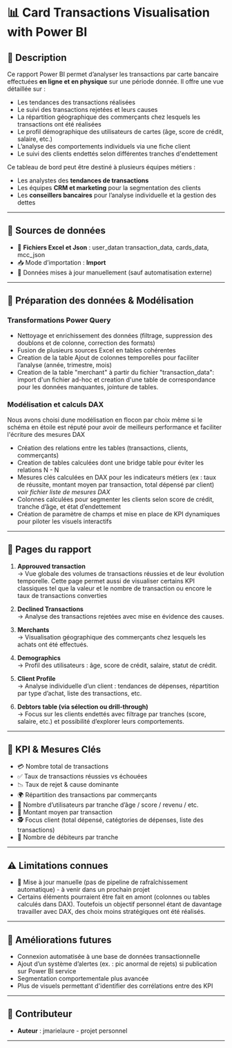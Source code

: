 # 📊 Card Transactions Visualisation with Power BI

## 📝 Description

Ce rapport Power BI permet d’analyser les transactions par carte bancaire effectuées **en ligne et en physique** sur une période donnée. Il offre une vue détaillée sur :

* Les tendances des transactions réalisées 
* Le suivi des transactions rejetées et leurs causes
* La répartition géographique des commerçants chez lesquels les transactions ont été réalisées
* Le profil démographique des utilisateurs de cartes (âge, score de crédit, salaire, etc.)
* L’analyse des comportements individuels via une fiche client
* Le suivi des clients endettés selon différentes tranches d'endettement

Ce tableau de bord peut être destiné à plusieurs équipes métiers :

* Les analystes des **tendances de transactions**
* Les équipes **CRM et marketing** pour la segmentation des clients
* Les **conseillers bancaires** pour l’analyse individuelle et la gestion des dettes

---

## 🔌 Sources de données

* 📂 **Fichiers Excel et Json** : user_datan transaction_data, cards_data, mcc_json
* 📥 Mode d’importation : **Import**
* 📅 Données mises à jour manuellement (sauf automatisation externe)

---

## 🔧 Préparation des données & Modélisation


### Transformations Power Query
* Nettoyage et enrichissement des données (filtrage, suppression des doublons et de colonne, correction des formats)
* Fusion de plusieurs sources Excel en tables cohérentes
* Creation de la table Ajout de colonnes temporelles pour faciliter l’analyse (année, trimestre, mois)
* Creation de la table "merchant" à partir du fichier "transaction_data": import d'un fichier ad-hoc et creation d'une table de correspondance pour les données manquantes, jointure de tables.

### Modélisation et calculs DAX

Nous avons choisi dune modélisation en flocon par choix même si le schéma en étoile est réputé pour avoir de meilleurs performance et faciliter l'écriture des mesures DAX

* Création des relations entre les tables (transactions, clients, commerçants)
* Creation de tables calculées dont une bridge table pour éviter les relations N - N
* Mesures clés calculées en DAX pour les indicateurs métiers (ex : taux de réussite, montant moyen par transaction, total dépensé par client) _voir fichier liste de mesures DAX_
* Colonnes calculées pour segmenter les clients selon score de crédit, tranche d’âge, et état d’endettement
* Création de paramètre de champs et mise en place de KPI dynamiques pour piloter les visuels interactifs

---

## 🧾 Pages du rapport

1. **Approuved transaction**  
   → Vue globale des volumes de transactions réussies et de leur évolution temporelle.
   Cette page permet aussi de visualiser certains KPI classiques tel que la valeur et le nombre de transaction ou encore le taux de transactions converties

2. **Declined Transactions**  
   → Analyse des transactions rejetées avec mise en évidence des causes.

3. **Merchants**  
   → Visualisation géographique des commerçants chez lesquels les achats ont été effectués.

4. **Demographics**  
   → Profil des utilisateurs : âge, score de crédit, salaire, statut de crédit.

5. **Client Profile**  
   → Analyse individuelle d’un client : tendances de dépenses, répartition par type d’achat, liste des transactions, etc.

6. **Debtors table (via sélection ou drill-through)**  
   → Focus sur les clients endettés avec filtrage par tranches (score, salaire, etc.) et possibilité d’explorer leurs comportements.

---

## 🧮 KPI & Mesures Clés

* 💳 Nombre total de transactions
* ✅ Taux de transactions réussies vs échouées
* 📉 Taux de rejet & cause dominante
* 🌍 Répartition des transactions par commerçants
* 👤 Nombre d’utilisateurs par tranche d’âge / score / revenu / etc.
* 🧾 Montant moyen par transaction
* 🕵️ Focus client (total dépensé, catégtories de dépenses, liste des transactions)
* 🔴 Nombre de débiteurs par tranche

---

## ⚠️ Limitations connues

* 📁 Mise à jour manuelle (pas de pipeline de rafraîchissement automatique) - à venir dans un prochain projet
* Certains éléments pourraient être fait en amont (colonnes ou tables calculés dans DAX). Toutefois un objectif personnel étant de davantage travailler avec DAX, des choix moins stratégiques ont été réalisés.
---

## 🔮 Améliorations futures

* Connexion automatisée à une base de données transactionnelle
* Ajout d’un système d’alertes (ex. : pic anormal de rejets) si publication sur Power BI service
* Segmentation comportementale plus avancée
* Plus de visuels permettant d'identifier des corrélations entre des KPI

---

## 👥 Contributeur

* **Auteur** : jmarielaure - projet personnel
  

---
